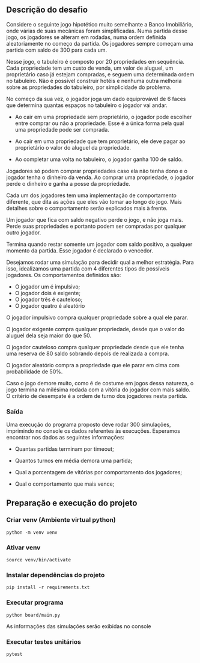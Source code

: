 ## Descrição do desafio

Considere o seguinte jogo hipotético muito semelhante a Banco Imobiliário, onde várias de suas mecânicas
foram simplificadas. Numa partida desse jogo, os jogadores se alteram em rodadas, numa ordem definida
aleatoriamente no começo da partida. Os jogadores sempre começam uma partida com saldo de 300 para
cada um.

Nesse jogo, o tabuleiro é composto por 20 propriedades em sequência. Cada propriedade tem um custo de
venda, um valor de aluguel, um proprietário caso já estejam compradas, e seguem uma determinada ordem no
tabuleiro. Não é possível construir hotéis e nenhuma outra melhoria sobre as propriedades do tabuleiro, por
simplicidade do problema.

No começo da sua vez, o jogador joga um dado equiprovável de 6 faces que determina quantas espaços no
tabuleiro o jogador vai andar.

* Ao cair em uma propriedade sem proprietário, o jogador pode escolher entre comprar ou não a
propriedade. Esse é a única forma pela qual uma propriedade pode ser comprada.

* Ao cair em uma propriedade que tem proprietário, ele deve pagar ao proprietário o valor do aluguel da
propriedade.

* Ao completar uma volta no tabuleiro, o jogador ganha 100 de saldo.

Jogadores só podem comprar propriedades caso ela não tenha dono e o jogador tenha o dinheiro da venda.
Ao comprar uma propriedade, o jogador perde o dinheiro e ganha a posse da propriedade.

Cada um dos jogadores tem uma implementação de comportamento diferente, que dita as ações que eles
vão tomar ao longo do jogo. Mais detalhes sobre o comportamento serão explicados mais à frente.

Um jogador que fica com saldo negativo perde o jogo, e não joga mais. Perde suas propriedades e portanto
podem ser compradas por qualquer outro jogador.

Termina quando restar somente um jogador com saldo positivo, a qualquer momento da partida. Esse jogador
é declarado o vencedor.

Desejamos rodar uma simulação para decidir qual a melhor estratégia. Para isso, idealizamos uma partida
com 4 diferentes tipos de possíveis jogadores. Os comportamentos definidos são:

* O jogador um é impulsivo;
* O jogador dois é exigente;
* O jogador três é cauteloso;
* O jogador quatro é aleatório

O jogador impulsivo compra qualquer propriedade sobre a qual ele parar.

O jogador exigente compra qualquer propriedade, desde que o valor do aluguel dela seja maior do que 50.

O jogador cauteloso compra qualquer propriedade desde que ele tenha uma reserva de 80 saldo sobrando
depois de realizada a compra.

O jogador aleatório compra a propriedade que ele parar em cima com probabilidade de 50%.

Caso o jogo demore muito, como é de costume em jogos dessa natureza, o jogo termina na milésima rodada
com a vitória do jogador com mais saldo. O critério de desempate é a ordem de turno dos jogadores nesta
partida.

### **Saída**

Uma execução do programa proposto deve rodar 300 simulações, imprimindo no console os dados referentes
às execuções. Esperamos encontrar nos dados as seguintes informações:

* Quantas partidas terminam por timeout;

* Quantos turnos em média demora uma partida;

* Qual a porcentagem de vitórias por comportamento dos jogadores;

* Qual o comportamento que mais vence;


## Preparação e execução do projeto

### Criar venv (Ambiente virtual python)
```
python -m venv venv
```

### Ativar venv
```
source venv/bin/activate
```

### Instalar dependências do projeto
```
pip install -r requirements.txt
```

### Executar programa
```
python board/main.py
```
As informações das simulações serão exibidas no console
 
### Executar testes unitários
```
pytest
```
